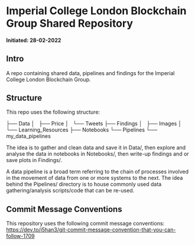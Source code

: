 # Imperial College London Blockchain Group Shared Repository

#### Initiated: 28-02-2022

## Intro
A repo containing shared data, pipelines and findings for the Imperial College London Blockchain Group.

## Structure
This repo uses the following structure:

├── Data
│   ├── Price
│   └── Tweets
├── Findings
│   ├── Images
│   └── Learning_Resources
├── Notebooks
└── Pipelines
    └── my_data_pipelines

The idea is to gather and clean data and save it in Data/, then explore
and analyse the data in notebooks in Notebooks/, then write-up findings and or
save plots in Findings/. 

A data pipeline is a broad term referring to the chain of processes involved in
the movement of data from one or more systems to the next.
The idea behind the Pipelines/ directory is to house commonly used data gathering/analysis
scripts/code that can be re-used.

## Commit Message Conventions
This repository uses the following commit message conventions:
https://dev.to/i5han3/git-commit-message-convention-that-you-can-follow-1709
